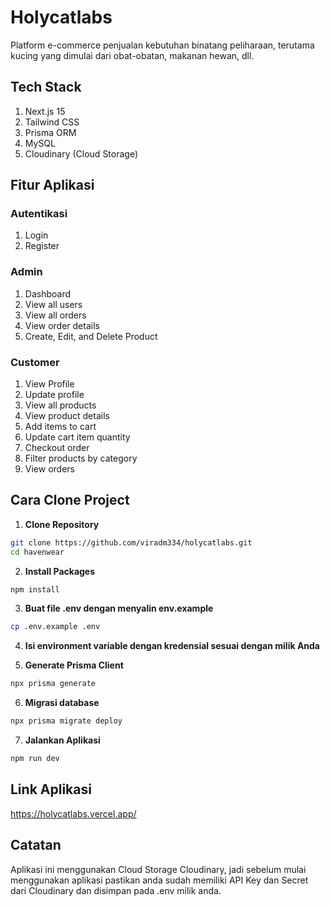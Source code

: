 # Holycatlabs

Platform e-commerce penjualan kebutuhan binatang peliharaan, terutama kucing yang dimulai dari obat-obatan, makanan hewan, dll.

## Tech Stack

1. Next.js 15
2. Tailwind CSS
3. Prisma ORM
4. MySQL
5. Cloudinary (Cloud Storage)

## Fitur Aplikasi

### Autentikasi
1. Login
2. Register

### Admin
1. Dashboard
2. View all users
3. View all orders
4. View order details
5. Create, Edit, and Delete Product

### Customer
1. View Profile
2. Update profile
3. View all products
4. View product details
5. Add items to cart
6. Update cart item quantity
7. Checkout order
8. Filter products by category
9. View orders

## Cara Clone Project

1. **Clone Repository**
```bash
git clone https://github.com/viradm334/holycatlabs.git
cd havenwear
```

2. **Install Packages**
```bash
npm install
```

3. **Buat file .env dengan menyalin env.example**
```bash
cp .env.example .env
```

4. **Isi environment variable dengan kredensial sesuai dengan milik Anda**

5. **Generate Prisma Client**
```bash
npx prisma generate
```

6. **Migrasi database**
```bash
npx prisma migrate deploy
```

7. **Jalankan Aplikasi**
```bash
npm run dev
```

## Link Aplikasi

https://holycatlabs.vercel.app/

## Catatan

Aplikasi ini menggunakan Cloud Storage Cloudinary, jadi sebelum mulai menggunakan aplikasi pastikan anda sudah memiliki API Key dan Secret dari Cloudinary dan disimpan pada .env milik anda.
